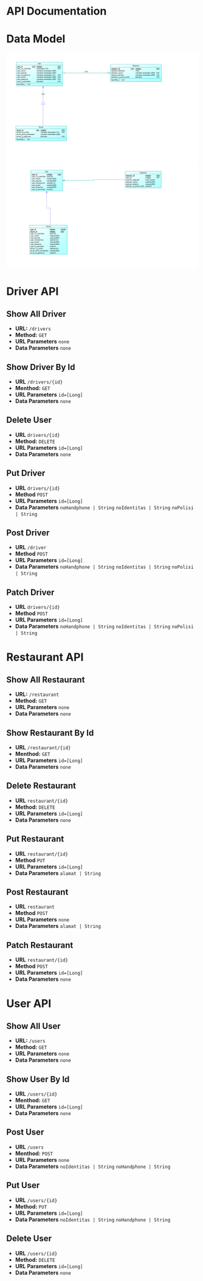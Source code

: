 # API Documentation

# Data Model
![CDM](datamodel/CDM.png)
![PDM](datamodel/PDM.png)

# Driver API
## Show All Driver

* **URL:** `/drivers`
* **Method:** `GET` 
* **URL Parameters** 
`none`
* **Data Parameters**
`none`

## Show Driver By Id

* **URL** `/drivers/{id}`
* **Menthod:** `GET`
* **URL Parameters**
`id=[Long]`
* **Data Parameters**
`none`
## Delete User

* **URL** `drivers/{id}`
* **Method:** `DELETE`
* **URL Parameters**
`id=[Long]`
* **Data Parameters**
`none`

## Put Driver

* **URL** `drivers/{id}`
* **Method** `POST`
* **URL Parameters**
`id=[Long]`
* **Data Parameters**
`noHandphone | String`
`noIdentitas | String`
`noPolisi | String`

## Post Driver

* **URL** `/driver`
* **Method** `POST`
* **URL Parameters**
`id=[Long]`
* **Data Parameters**
`noHandphone | String`
`noIdentitas | String`
`noPolisi | String`

## Patch Driver

* **URL** `drivers/{id}`
* **Method** `POST`
* **URL Parameters**
`id=[Long]`
* **Data Parameters**
`noHandphone | String`
`noIdentitas | String`
`noPolisi | String`

# Restaurant API

## Show All Restaurant

* **URL:** `/restaurant`
* **Method:** `GET` 
* **URL Parameters**
`none`
* **Data Parameters**
`none`

## Show Restaurant By Id

* **URL** `/restaurant/{id}`
* **Menthod:** `GET`
* **URL Parameters**
`id=[Long]`
* **Data Parameters**
`none`

## Delete Restaurant
* **URL** `restaurant/{id}`
* **Method:** `DELETE`
* **URL Parameters**
`id=[Long]`
* **Data Parameters**
`none`

## Put Restaurant

* **URL** `restaurant/{id}`
* **Method** `PUT`
* **URL Parameters**
`id=[Long]`
* **Data Parameters**
`alamat | String`

## Post Restaurant

* **URL** `restaurant`
* **Method** `POST`
* **URL Parameters**
`none`
* **Data Parameters**
`alamat | String`

## Patch Restaurant

* **URL** `restaurant/{id}`
* **Method** `POST`
* **URL Parameters**
`id=[Long]`
* **Data Parameters**
`none`

# User API
## Show All User

* **URL:** `/users`
* **Method:** `GET` 
* **URL Parameters**
`none`
* **Data Parameters**
`none`

## Show User By Id

* **URL** `/users/{id}`
* **Menthod:** `GET`
* **URL Parameters**
`id=[Long]`
* **Data Parameters**
`none`

## Post User

* **URL** `/users`
* **Menthod:** `POST`
* **URL Parameters**
`none`
* **Data Parameters**
`noIdentitas | String`
`noHandphone | String`

## Put User

* **URL** `/users/{id}`
* **Method:** `PUT`
* **URL Parameters**
`id=[Long] `
* **Data Parameters**
`noIdentitas | String`
`noHandphone | String`

## Delete User

* **URL** `/users/{id}`
* **Method:** `DELETE`
* **URL Parameters**
`id=[Long]`
* **Data Parameters**
`none`
